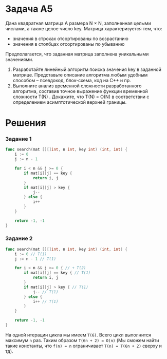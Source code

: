 # Задача A5
Дана квадратная матрица A размера N × N, заполненная целыми числами, а также целое число key. Матрица  характеризуется тем, что:

- значения в строках отсортированы по возрастанию
- значения в столбцах отсортированы по убыванию

Предполагается, что заданная матрица заполнена уникальными значениями. 

1. Разработайте линейный алгоритм поиска значения key в заданной матрице. Представьте описание алгоритма любым удобным способом – псевдокод, блок-схема, код на C++ и пр.
2. Выполните анализ временной сложности разработанного алгоритма, составив точное выражение функции временной сложности T(N) . Докажите, что  T(N) = O(N) в соответствии с определением асимптотической верхней границы.

# Решения
### Задание 1
```go
func search(mat [][]int, n int, key int) (int, int) {
    i := 0
    j := n - 1

    for i < n && j >= 0 {
        if mat[i][j] == key {
            return i, j
        }
        if mat[i][j] > key {
            j--
        } else {
            i++
        }
    }

    return -1, -1
}
```

### Задание 2
```go
func search(mat [][]int, n int, key int) (int, int) {
    i := 0 // T(1)
    j := n - 1 // T(1)

    for i < n && j >= 0 { // + T(2)
        if mat[i][j] == key { // T(1)
            return i, j
        }
        if mat[i][j] > key { // T(1)
            j-- // T(1)
        } else {
            i++ // T(1)
        }
    }

    return -1, -1
}
```
На одной итерации цикла мы имеем `T(6)`. Всего цикл выполнится максимум `n` раз. Таким образом `T(6n + 2) = O(n)` (Мы сможем найти такие константы, что `f(n) = n` ограничивает `T(n) = T(6n + 2)` сверху и тд). 
